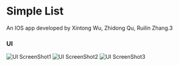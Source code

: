 # Simple List
An IOS app developed by Xintong Wu, Zhidong Qu, Ruilin Zhang.3

### UI
![UI ScreenShot1](https://github.com/lightmonster/SimpleList/img/ui1.jpeg)
![UI ScreenShot2](https://github.com/lightmonster/SimpleList/img/ui2.jpeg)
![UI ScreenShot3](https://github.com/lightmonster/SimpleList/img/ui3.jpeg)


